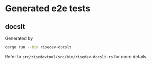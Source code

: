 # Generated e2e tests

## docslt

Generated by 

```bash
cargo run --bin risedev-docslt
```

Refer to `src/risedevtool/src/bin/risedev-docslt.rs` for more details.
